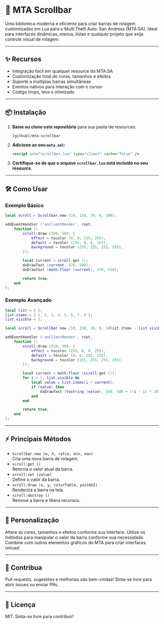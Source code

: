 # 🚀 MTA Scrollbar

Uma biblioteca moderna e eficiente para criar barras de rolagem customizadas em Lua para o Multi Theft Auto: San Andreas (MTA:SA). Ideal para interfaces dinâmicas, menus, listas e qualquer projeto que exija controle visual de rolagem.

---

## ✨ Recursos

- Integração fácil em qualquer resource do MTA:SA
- Customização total de cores, tamanhos e efeitos
- Suporte a múltiplas barras simultâneas
- Eventos nativos para interação com o cursor
- Código limpo, leve e otimizado

---

## 📦 Instalação

1. **Baixe ou clone este repositório** para sua pasta de resources:
   ```
   [github]/mta-scrollbar
   ```
2. **Adicione ao seu `meta.xml`:**
   ```xml
   <script src="scrollbar.lua" type="client" cache="false" />
   ```
3. **Certifique-se de que o arquivo `scrollbar.lua` está incluído no seu resource.**

---

## 🛠️ Como Usar

### Exemplo Básico

```lua
local scroll = Scrollbar.new (10, 150, 30, 0, 100);

addEventHandler ('onClientRender', root,
	function ()
		scroll:draw (500, 500, {
			effect = tocolor (0, 0, 255, 255),
			default = tocolor (255, 0, 0, 255),
			background = tocolor (255, 255, 255, 255),
		});

		local current = scroll:get ();
		dxDrawText (current, 470, 500);
		dxDrawText (math.floor (current), 470, 520);

		return true;
	end
);
```

### Exemplo Avançado

```lua
local list = { };
list.items = { 1, 2, 3, 4, 5, 6, 7, 8 };
list.visible = 3;

local scroll = Scrollbar.new (10, 150, 30, 0, (#list.items - list.visible));

addEventHandler ('onClientRender', root,
	function ()
		scroll:draw (520, 500, {
			effect = tocolor (255, 0, 0, 255),
			default = tocolor (0, 0, 255, 255),
			background = tocolor (255, 255, 255, 255),
		});

		local current = math.floor (scroll:get ());
		for i = 1, list.visible do
			local value = list.items[i + current];
			if (value) then
				dxDrawText (tostring (value), 540, 500 + ((i - 1) * 20));
			end
		end

		return true;
	end
);
```

---

## ⚡ Principais Métodos

- `Scrollbar.new (w, h, ratio, min, max)`  
  Cria uma nova barra de rolagem.
- `scroll:get ()`  
  Retorna o valor atual da barra.
- `scroll:set (value)`  
  Define o valor da barra.
- `scroll:draw (x, y, colorTable, postGUI)`  
  Renderiza a barra na tela.
- `scroll:destroy ()`  
  Remove a barra e libera recursos.

---

## 🎨 Personalização

Altere as cores, tamanhos e efeitos conforme sua interface. Utilize os métodos para manipular o valor da barra conforme sua necessidade. Combine com outros elementos gráficos do MTA para criar interfaces únicas!

---

## 🤝 Contribua

Pull requests, sugestões e melhorias são bem-vindas! Sinta-se livre para abrir issues ou enviar PRs.

---

## 📄 Licença

MIT. Sinta-se livre para contribuir!
